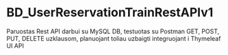 # BD_UserReservationTrainRestAPIv1

Paruostas Rest API darbui su MySQL DB, testuotas su Postman GET, POST, PUT, DELETE uzklausom, planuojant toliau uzbaigti integruojant i Thymeleaf UI API
